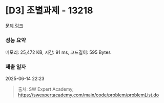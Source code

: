 # [D3] 조별과제 - 13218 

[문제 링크](https://swexpertacademy.com/main/code/problem/problemDetail.do?contestProbId=AXzjvCCq-PwDFASs) 

### 성능 요약

메모리: 25,472 KB, 시간: 91 ms, 코드길이: 595 Bytes

### 제출 일자

2025-06-14 22:23



> 출처: SW Expert Academy, https://swexpertacademy.com/main/code/problem/problemList.do